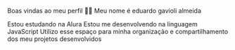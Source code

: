 Boas vindas ao meu perfil 💙💙
Meu nome é eduardo gavioli almeida 

Estou estudando na Alura
Estou me desenvolvendo na linguagem JavaScript
Utilizo esse espaço para minha organização e compartilhamento dos meu projetos desenvolvidos
